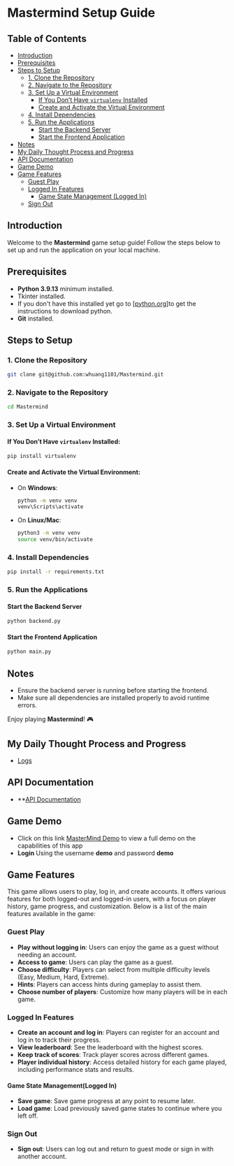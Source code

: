 # Mastermind Setup Guide

## Table of Contents
- [Introduction](#introduction)  
- [Prerequisites](#prerequisites)  
- [Steps to Setup](#steps-to-setup)  
  - [1. Clone the Repository](#1-clone-the-repository)  
  - [2. Navigate to the Repository](#2-navigate-to-the-repository)  
  - [3. Set Up a Virtual Environment](#3-set-up-a-virtual-environment)  
    - [If You Don’t Have `virtualenv` Installed](#if-you-dont-have-virtualenv-installed)  
    - [Create and Activate the Virtual Environment](#create-and-activate-the-virtual-environment)  
  - [4. Install Dependencies](#4-install-dependencies)  
  - [5. Run the Applications](#5-run-the-applications)  
    - [Start the Backend Server](#start-the-backend-server)  
    - [Start the Frontend Application](#start-the-frontend-application)  
- [Notes](#notes)  
- [My Daily Thought Process and Progress](#my-daily-thought-process-and-progress)  
- [API Documentation](#api-documentation)  
- [Game Demo](#game-demo)  
- [Game Features](#game-features)  
  - [Guest Play](#guest-play)  
  - [Logged In Features](#logged-in-features)  
    - [Game State Management (Logged In)](#game-state-management-logged-in)  
  - [Sign Out](#sign-out)  

## Introduction
Welcome to the **Mastermind** game setup guide! Follow the steps below to set up and run the application on your local machine.

## Prerequisites
- **Python 3.9.13** minimum installed.
- Tkinter installed.
- If you don't have this installed yet go to [[python.org](https://www.python.org/downloads/release/python-3128/)]to get the instructions to download python.
- **Git** installed.

## Steps to Setup

### 1. Clone the Repository
```bash
git clone git@github.com:whuang1101/Mastermind.git
```

### 2. Navigate to the Repository
```bash
cd Mastermind
```

### 3. Set Up a Virtual Environment

#### If You Don’t Have `virtualenv` Installed:
```bash
pip install virtualenv
```

#### Create and Activate the Virtual Environment:
- On **Windows**:
  ```bash
  python -m venv venv
  venv\Scripts\activate
  ```
- On **Linux/Mac**:
  ```bash
  python3 -m venv venv
  source venv/bin/activate
  ```

### 4. Install Dependencies
```bash
pip install -r requirements.txt
```

### 5. Run the Applications

#### Start the Backend Server
```bash
python backend.py
```

#### Start the Frontend Application
```bash
python main.py
```

## Notes
- Ensure the backend server is running before starting the frontend.
- Make sure all dependencies are installed properly to avoid runtime errors.

Enjoy playing **Mastermind**! 🎮

## My Daily Thought Process and Progress
- [Logs](/readme/logs.md)

## API Documentation 
- **[API Documentation](/readme/api_documentation.md)

## Game Demo
- Click on this link [MasterMind Demo](https://youtu.be/ArRAV395sT4) to view a full demo on the capabilities of this app
- **Login** Using the username **demo** and password **demo**

## Game Features

This game allows users to play, log in, and create accounts. It offers various features for both logged-out and logged-in users, with a focus on player history, game progress, and customization. Below is a list of the main features available in the game:

### Guest Play
- **Play without logging in**: Users can enjoy the game as a guest without needing an account.
- **Access to game**: Users can play the game as a guest.
- **Choose difficulty**: Players can select from multiple difficulty levels (Easy, Medium, Hard, Extreme).
- **Hints**: Players can access hints during gameplay to assist them.
- **Choose number of players**: Customize how many players will be in each game.


### Logged In Features
- **Create an account and log in**: Players can register for an account and log in to track their progress.
- **View leaderboard**: See the leaderboard with the highest scores.
- **Keep track of scores**: Track player scores across different games.
- **Player individual history**: Access detailed history for each game played, including performance stats and results.

#### Game State Management(Logged In)
- **Save game**: Save game progress at any point to resume later.
- **Load game**: Load previously saved game states to continue where you left off.

### Sign Out
- **Sign out**: Users can log out and return to guest mode or sign in with another account.
